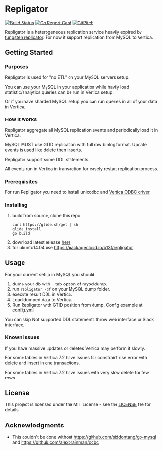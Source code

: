 # Repligator

[![Build Status](https://travis-ci.org/b13f/repligator.svg?branch=master)](https://travis-ci.org/b13f/repligator) [![Go Report Card](https://goreportcard.com/badge/github.com/b13f/repligator)](https://goreportcard.com/report/github.com/b13f/repligator) [![GitPitch](https://gitpitch.com/assets/badge.svg)](https://gitpitch.com/b13f/repligator?grs=github&t=black)

Repligator is a heterogeneous replication service heavily expired by [tungsten replicator](https://github.com/continuent/tungsten-replicator).
For now it support replication from MySQL to Vertica.

## Getting Started

### Purposes

Repligator is used for "no ETL" on your MySQL servers setup.

You can use your MySQL in your application while havily load statistic/analytics queries can be run in Vertica setup.

Or if you have sharded MySQL setup you can run queries in all of your data in Vertica.

### How it works
Repligator aggregate all MySQL replication events and periodically load it in Vertica.

MySQL MUST use GTID replication with full row binlog format.
Update events is used like delete then inserts.

Repligator support some DDL statements.

All events run in Vertica in transaction for easely restart replication process.

### Prerequisites
For run Repligator you need to install unixodbc and [Vertica ODBC driver](https://my.vertica.com/download/vertica/client-drivers/)

### Installing
1. build from source, clone this repo
    ```
    curl https://glide.sh/get | sh
    glide install
    go build
    ```
2. download latest release [here](https://github.com/b13f/repligator/releases/latest)
3. for ubuntu14.04 use https://packagecloud.io/b13f/repligator

## Usage
For your current setup in MySQL you should 

1. dump your db with --tab option of mysqldump.
2. run `repligator -df` on your MySQL dump folder.
3. execute result DDL in Vertica.
4. Load dumped data to Vertica.
5. Run Repligator with GTID position from dump. Config example at [config.yml](https://github.com/b13f/repligator/blob/master/builds/etc/repligator/config.sample.yml)

You can skip Not supported DDL statements throw web interface or Slack interface.

### Known issues
If you have massive updates or deletes Vertica may perform it slowly.

For some tables in Vertica 7.2 have issues for constraint rise error with delete and insert in one transactions.

For some tables in Vertica 7.2 have issues with very slow delete for few rows.

## License

This project is licensed under the MIT License - see the [LICENSE](LICENSE) file for details

## Acknowledgments

* This couldn't be done without https://github.com/siddontang/go-mysql and https://github.com/alexbrainman/odbc